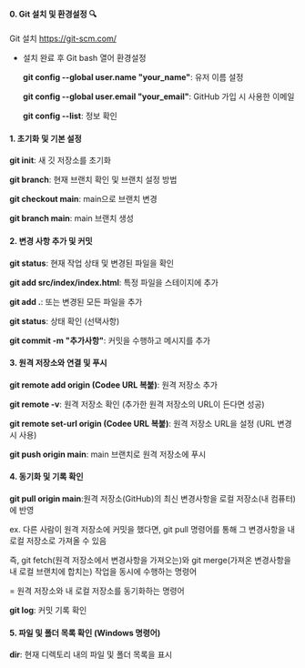 #### 0. Git 설치 및 환경설정 🔍

Git 설치 https://git-scm.com/

- 설치 완료 후 Git bash 열어 환경설정

    **git config --global user.name "your_name"**: 유저 이름 설정

    **git config --global user.email "your_email"**: GitHub 가입 시 사용한 이메일

    **git config --list**: 정보 확인

#### 1. 초기화 및 기본 설정

**git init**: 새 깃 저장소를 초기화

**git branch**: 현재 브랜치 확인 및 브랜치 설정 방법

**git checkout main**: main으로 브랜치 변경

**git branch main**: main 브랜치 생성

#### 2. 변경 사항 추가 및 커밋

**git status**: 현재 작업 상태 및 변경된 파일을 확인

**git add src/index/index.html**: 특정 파일을 스테이지에 추가

**git add .**: 또는 변경된 모든 파일을 추가

**git status**: 상태 확인 (선택사항)

**git commit -m "추가사항"**: 커밋을 수행하고 메시지를 추가

#### 3. 원격 저장소와 연결 및 푸시

**git remote add origin (Codee URL 복붙)**: 원격 저장소 추가

**git remote -v**: 원격 저장소 확인 (추가한 원격 저장소의 URL이 든다면 성공)

**git remote set-url origin (Codee URL 복붙)**: 원격 저장소 URL을 설정 (URL 변경 시 사용)

**git push origin main**: main 브랜치로 원격 저장소에 푸시

#### 4. 동기화 및 기록 확인

**git pull origin main**:원격 저장소(GitHub)의 최신 변경사항을 로컬 저장소(내 컴퓨터)에 반영

ex. 다른 사람이 원격 저장소에 커밋을 했다면, git pull 명령어를 통해 그 변경사항을 내 로컬 저장소로 가져올 수 있음

즉, git fetch(원격 저장소에서 변경사항을 가져오는)와 git merge(가져온 변경사항을 내 로컬 브랜치에 합치는) 작업을 동시에 수행하는 명령어

= 원격 저장소와 내 로컬 저장소를 동기화하는 명령어

**git log**: 커밋 기록 확인

#### 5. 파일 및 폴더 목록 확인 (Windows 명령어)

**dir**: 현재 디렉토리 내의 파일 및 폴더 목록을 표시
